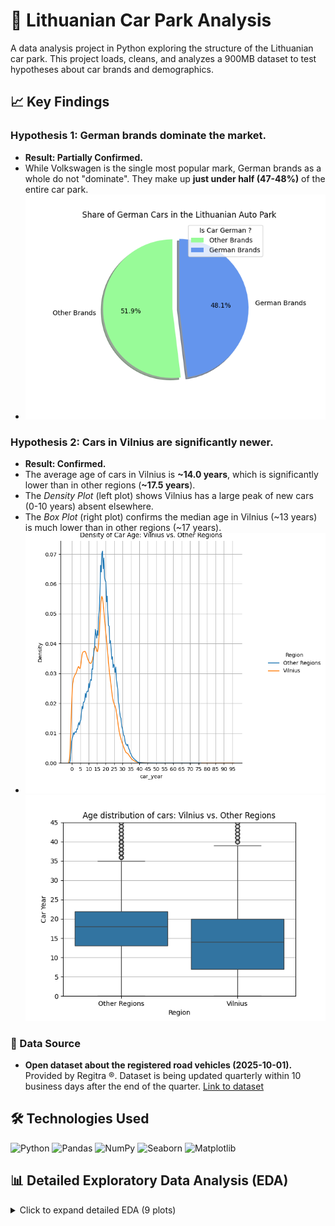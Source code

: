 # 🚗 Lithuanian Car Park Analysis

A data analysis project in Python exploring the structure of the Lithuanian car park. This project loads, cleans, and analyzes a 900MB dataset to test hypotheses about car brands and demographics.

## 📈 Key Findings

### Hypothesis 1: German brands dominate the market.
* **Result: Partially Confirmed.**
* While Volkswagen is the single most popular mark, German brands as a whole do not "dominate". They make up **just under half (47-48%)** of the entire car park.
* ![Hypothesis 1](images/hyp_1.png)

### Hypothesis 2: Cars in Vilnius are significantly newer.
* **Result: Confirmed.**
* The average age of cars in Vilnius is **~14.0 years**, which is significantly lower than in other regions (**~17.5 years**).
* The *Density Plot* (left plot) shows Vilnius has a large peak of new cars (0-10 years) absent elsewhere.
* The *Box Plot* (right plot) confirms the median age in Vilnius (~13 years) is much lower than in other regions (~17 years).
* ![Hypothesis 2.1](images/hyp_21.png) ![Hypothesis 2.2](images/hyp_22.png)

### 📂 Data Source
- **Open dataset about the registered road vehicles (2025-10-01).** Provided by Regitra ®️. Dataset is being updated quarterly within 10 business days after the end of the quarter. [Link to dataset](https://www.regitra.lt/imone/atviri-duomenys/#transporto-priemones)


## 🛠️ Technologies Used

![Python](https://img.shields.io/badge/Python-FFD43B?style=for-the-badge&logo=python&logoColor=306998)
![Pandas](https://img.shields.io/badge/Pandas-1A5276?style=for-the-badge&logo=pandas&logoColor=F5F5F5)
![NumPy](https://img.shields.io/badge/NumPy-4D77CF?style=for-the-badge&logo=numpy&logoColor=white)
![Seaborn](https://img.shields.io/badge/Seaborn-69B3A2?style=for-the-badge&logo=python&logoColor=white)
![Matplotlib](https://img.shields.io/badge/Matplotlib-005C8F?style=for-the-badge&logo=plotly&logoColor=F5F5F5)


## 📊 Detailed Exploratory Data Analysis (EDA)

<details>
<summary>Click to expand detailed EDA (9 plots)</summary>

### Top 10 Car Marks
* **Insight:** Volkswagen is the most popular single brand (16.6%). However, nearly a third of all cars fall into the "Others" category.
* ![Top 10 Marks in Lithuania](images/top10carmarksppie.png)

### Top 20 Car Marks (Bar Chart)
* **Insight:** This confirms the top 3: VW (16.6%), Audi (10.6%), and Toyota (9.8%).
* ![Top 20 Marks in Lithuania](images/top20carmarksplot.png)

### Top 3 Models of Top 3 Brands
* **Insight:** Drilling down, the most popular models for the top brands are VW Passat (82k), Audi A6 (29k), and Toyota Avensis (25k).
* ![Top 3 Models of Top 3 Marks](images/top3top3.png)

### Top 7 Colors
* **Insight:** Grey is the most dominant color. The vast majority (84.2%) of all cars are one of seven colors: grey, black, blue, white, red, green, or brown.
* ![Top 7 Colors](images/top7col.png)

### Car Conditions
* **Insight:** The majority of Lithuanian cars are classified as 'Old' (15-20 years) or 'Very Old' (>20 years).
* ![Car Conditions](images/conditions.png)

### Top 15 Oldest & Newest Cars (Average Age)
* **Insight (Oldest):** Audi is among the brands with the oldest average age (20.6 years).
* ![Top 15 Oldest Cars](images/top15oldest.png)
* **Insight (Newest):** This chart reveals a data anomaly: "Moskvich" has an average age of 11.4 years, which is impossible. This highlights an issue in the source data's `production_year` or `first_reg_date` for older models.
* ![Top 15 Newest Cars](images/top15newest.png)

### Top 10 Municipalities
* **Insight:** As expected, Vilnius City and Kaunas City have the most registered cars. Interestingly, the *regions* of Vilnius and Kaunas have a similar number of cars as the city of Klaipeda.
* ![Top 10 Municipalities](images/top10mun.png)

</details>







